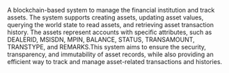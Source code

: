   A blockchain-based system to manage the financial institution 
 and track assets. The system supports creating assets, updating asset values,
 querying the world state to read assets, and retrieving asset transaction history. The
 assets represent accounts with specific attributes, such as DEALERID, MSISDN,
 MPIN, BALANCE, STATUS, TRANSAMOUNT, TRANSTYPE, and REMARKS.This
 system aims to ensure the security, transparency, and immutability of asset
 records, while also providing an efficient way to track and manage asset-related
 transactions and histories.
